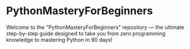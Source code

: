 # PythonMasteryForBeginners
Welcome to the "PythonMasteryForBeginners" repository — the ultimate step-by-step guide designed to take you from zero programming knowledge to mastering Python in 90 days!
